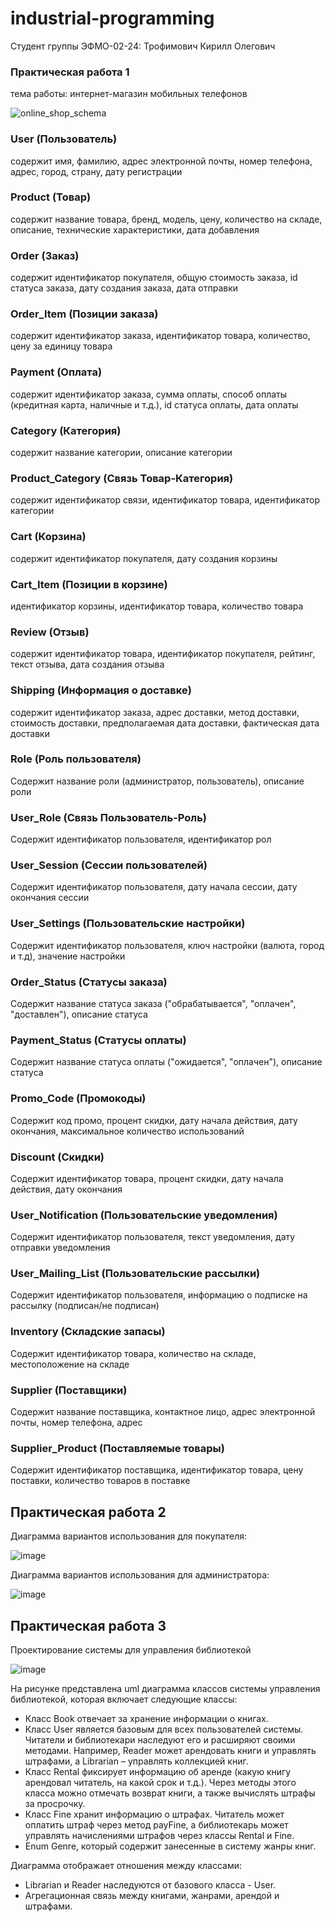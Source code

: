 # industrial-programming

Студент группы ЭФМО-02-24: Трофимович Кирилл Олегович

### Практическая работа 1
тема работы: интернет-магазин мобильных телефонов

![online_shop_schema](https://github.com/user-attachments/assets/7e00d543-42a3-47bb-a94f-64371be43c6a)

### User (Пользователь) 
содержит имя, фамилию, адрес электронной почты, номер телефона, адрес, город, страну, дату регистрации
### Product (Товар)
содержит название товара, бренд, модель, цену, количество на складе, описание, технические характеристики, дата добавления
### Order (Заказ)
содержит идентификатор покупателя, общую стоимость заказа, id статуса заказа, дату создания заказа, дата отправки
### Order_Item (Позиции заказа)
содержит идентификатор заказа, идентификатор товара, количество, цену за единицу товара
### Payment (Оплата)
содержит идентификатор заказа, сумма оплаты, способ оплаты (кредитная карта, наличные и т.д.), id статуса оплаты, дата оплаты
### Category (Категория)
содержит название категории, описание категории
### Product_Category (Связь Товар-Категория)
содержит идентификатор связи, идентификатор товара, идентификатор категории
### Cart (Корзина)
содержит идентификатор покупателя, дату создания корзины
### Cart_Item (Позиции в корзине)
идентификатор корзины, идентификатор товара, количество товара
### Review (Отзыв)
содержит идентификатор товара, идентификатор покупателя, рейтинг, текст отзыва, дата создания отзыва
### Shipping (Информация о доставке)
содержит идентификатор заказа, адрес доставки, метод доставки, стоимость доставки, предполагаемая дата доставки, фактическая дата доставки
### Role (Роль пользователя)
Содержит название роли (администратор, пользователь), описание роли
### User_Role (Связь Пользователь-Роль)
Содержит идентификатор пользователя, идентификатор рол
### User_Session (Сессии пользователей)
Содержит идентификатор пользователя, дату начала сессии, дату окончания сессии
### User_Settings (Пользовательские настройки)
Содержит идентификатор пользователя, ключ настройки (валюта, город и т.д), значение настройки
### Order_Status (Статусы заказа)
Содержит название статуса заказа ("обрабатывается", "оплачен", "доставлен"), описание статуса
### Payment_Status (Статусы оплаты)
Содержит название статуса оплаты ("ожидается", "оплачен"), описание статуса
### Promo_Code (Промокоды)
Содержит код промо, процент скидки, дату начала действия, дату окончания, максимальное количество использований
### Discount (Скидки)
Содержит идентификатор товара, процент скидки, дату начала действия, дату окончания
### User_Notification (Пользовательские уведомления)
Содержит идентификатор пользователя, текст уведомления, дату отправки уведомления
### User_Mailing_List (Пользовательские рассылки)
Содержит идентификатор пользователя, информацию о подписке на рассылку (подписан/не подписан)
### Inventory (Складские запасы)
Содержит идентификатор товара, количество на складе, местоположение на складе
### Supplier (Поставщики)
Содержит название поставщика, контактное лицо, адрес электронной почты, номер телефона, адрес
### Supplier_Product (Поставляемые товары)
Содержит идентификатор поставщика, идентификатор товара, цену поставки, количество товаров в поставке

## Практическая работа 2

Диаграмма вариантов использования для покупателя:

![image](https://github.com/user-attachments/assets/3fda5c30-7fdc-4ca4-acbd-c1afbbbd6c55)

Диаграмма вариантов использования для администратора:

![image](https://github.com/user-attachments/assets/53077eaa-6fc1-4cdb-bdf9-1f6c2f9984f2)

## Практическая работа 3
Проектирование системы для управления библиотекой

![image](https://github.com/user-attachments/assets/0e0a270f-77da-4371-addd-a249aa1368d7)

На рисунке представлена uml диаграмма классов системы управления библиотекой, которая включает следующие классы:
- Класс Book отвечает за хранение информации о книгах.
- Класс User является базовым для всех пользователей системы. Читатели и библиотекари наследуют его и расширяют своими методами. Например, Reader может арендовать книги и управлять штрафами, а Librarian – управлять коллекцией книг.
- Класс Rental фиксирует информацию об аренде (какую книгу арендовал читатель, на какой срок и т.д.). Через методы этого класса можно отмечать возврат книги, а также вычислять штрафы за просрочку.
- Класс Fine хранит информацию о штрафах. Читатель может оплатить штраф через метод payFine, а библиотекарь может управлять начислениями штрафов через классы Rental и Fine.
- Enum Genre, который содержит занесенные в систему жанры книг.

Диаграмма отображает отношения между классами:
- Librarian и Reader наследуются от базового класса - User.
- Агрегационная связь между книгами, жанрами, арендой и штрафами.

